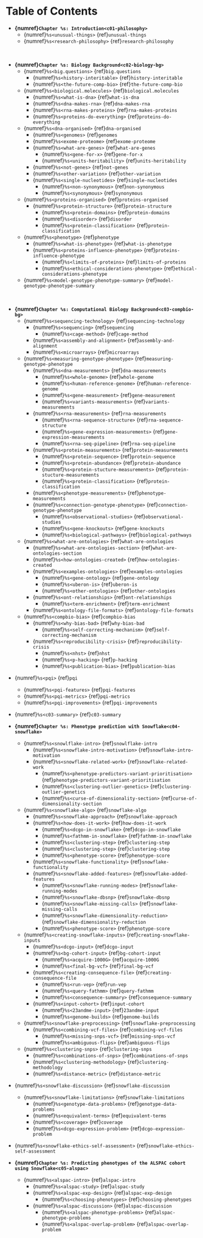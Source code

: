 # Table of Contents 

[//]: # (TODO: Check that TOC is correct: ask Tom/Em)

- __{numref}`Chapter %s: Introduction<c01-philosophy>`__
  - {numref}`%s<unusual-things>` {ref}`unusual-things`
  - {numref}`%s<research-philosophy>` {ref}`research-philosophy`

<br>

- __{numref}`Chapter %s: Biology Background<c02-biology-bg>`__
  - {numref}`%s<big.questions>` {ref}`big.questions`
    - {numref}`%s<history-interitable>` {ref}`history-interitable`
    - {numref}`%s<the-future-comp-bio>` {ref}`the-future-comp-bio`
  - {numref}`%s<biological.molecules>` {ref}`biological.molecules`
    - {numref}`%s<what-is-dna>` {ref}`what-is-dna`
    - {numref}`%s<dna-makes-rna>` {ref}`dna-makes-rna`
    - {numref}`%s<rna-makes-proteins>` {ref}`rna-makes-proteins`
    - {numref}`%s<proteins-do-everything>` {ref}`proteins-do-everything`
  - {numref}`%s<dna-organised>` {ref}`dna-organised`
    - {numref}`%s<genomes>` {ref}`genomes`
    - {numref}`%s<exome-proteome>` {ref}`exome-proteome`
    - {numref}`%s<what-are-genes>` {ref}`what-are-genes`
      - {numref}`%s<gene-for-x>` {ref}`gene-for-x`  
      - {numref}`%s<units-heritability>` {ref}`units-heritability`
    - {numref}`%s<not-genes>` {ref}`not-genes`
    - {numref}`%s<other-variation>` {ref}`other-variation`
    - {numref}`%s<single-nucleotides>` {ref}`single-nucleotides`
      - {numref}`%s<non-synonymous>` {ref}`non-synonymous`
      - {numref}`%s<synonymous>` {ref}`synonymous`
  - {numref}`%s<proteins-organised>` {ref}`proteins-organised`
    - {numref}`%s<protein-structure>` {ref}`protein-structure`
      - {numref}`%s<protein-domains>` {ref}`protein-domains`
      - {numref}`%s<disorder>` {ref}`disorder`
      - {numref}`%s<protein-classification>` {ref}`protein-classification`  
  - {numref}`%s<phenotype>` {ref}`phenotype`
    - {numref}`%s<what-is-phenotype>` {ref}`what-is-phenotype`
    - {numref}`%s<proteins-influence-phenotype>` {ref}`proteins-influence-phenotype`
      - {numref}`%s<limits-of-proteins>` {ref}`limits-of-proteins`
      - {numref}`%s<ethical-considerations-phenotype>` {ref}`ethical-considerations-phenotype`
  - {numref}`%s<model-genotype-phenotype-summary>` {ref}`model-genotype-phenotype-summary`

<br>

- __{numref}`Chapter %s: Computational Biology Background<c03-compbio-bg>`__
  - {numref}`%s<sequencing-technology>` {ref}`sequencing-technology`
    - {numref}`%s<sequencing>` {ref}`sequencing`
      - {numref}`%s<cage-method>` {ref}`cage-method`
    - {numref}`%s<assembly-and-alignment>` {ref}`assembly-and-alignment`
    - {numref}`%s<microarrays>` {ref}`microarrays`
  - {numref}`%s<measuring-genotype-phenotype>` {ref}`measuring-genotype-phenotype`
    - {numref}`%s<dna-measurements>` {ref}`dna-measurements`
      - {numref}`%s<whole-genome>` {ref}`whole-genome`
      - {numref}`%s<human-reference-genome>` {ref}`human-reference-genome`
      - {numref}`%s<gene-measurement>` {ref}`gene-measurement`
      - {numref}`%s<variants-measurements>` {ref}`variants-measurements`
    - {numref}`%s<rna-measurements>` {ref}`rna-measurements`
      - {numref}`%s<rna-sequence-structure>` {ref}`rna-sequence-structure`  
      - {numref}`%s<gene-expression-measurements>` {ref}`gene-expression-measurements`
      - {numref}`%s<rna-seq-pipeline>` {ref}`rna-seq-pipeline`
    - {numref}`%s<protein-measurements>` {ref}`protein-measurements`
      - {numref}`%s<protein-sequence>` {ref}`protein-sequence`
      - {numref}`%s<protein-abundance>` {ref}`protein-abundance`
      - {numref}`%s<protein-stucture-measurements>` {ref}`protein-stucture-measurements`
      - {numref}`%s<protein-classification>` {ref}`protein-classification`
    - {numref}`%s<phenotype-measurements>` {ref}`phenotype-measurements`
    - {numref}`%s<connection-genotype-phenotype>` {ref}`connection-genotype-phenotype`
      - {numref}`%s<observational-studies>` {ref}`observational-studies`
      - {numref}`%s<gene-knockouts>` {ref}`gene-knockouts`  
      - {numref}`%s<biological-pathways>` {ref}`biological-pathways`
  - {numref}`%s<what-are-ontologies>` {ref}`what-are-ontologies`
    - {numref}`%s<what-are-ontologies-section>` {ref}`what-are-ontologies-section`
    - {numref}`%s<how-ontologies-created>` {ref}`how-ontologies-created`
    - {numref}`%s<examples-ontologies>` {ref}`examples-ontologies`
      - {numref}`%s<gene-ontology>` {ref}`gene-ontology`
      - {numref}`%s<uberon-is>` {ref}`uberon-is`
      - {numref}`%s<other-ontologies>` {ref}`other-ontologies`
    - {numref}`%s<ont-relationships>` {ref}`ont-relationships`
      - {numref}`%s<term-enrichment>` {ref}`term-enrichment`
    - {numref}`%s<ontology-file-formats>` {ref}`ontology-file-formats`
  - {numref}`%s<compbio-bias>` {ref}`compbio-bias`
    - {numref}`%s<why-bias-bad>` {ref}`why-bias-bad`
      - {numref}`%s<self-correcting-mechanism>` {ref}`self-correcting-mechanism`
    - {numref}`%s<reproducibility-crisis>` {ref}`reproducibility-crisis`
      - {numref}`%s<nhst>` {ref}`nhst`
      - {numref}`%s<p-hacking>` {ref}`p-hacking`
      - {numref}`%s<publication-bias>` {ref}`publication-bias`
<!--    - {numref}`%s<other-bias>` {ref}`other-bias`-->
  - {numref}`%s<pqi>` {ref}`pqi`
    - {numref}`%s<pqi-features>` {ref}`pqi-features`
    - {numref}`%s<pqi-metrics>` {ref}`pqi-metrics`
    - {numref}`%s<pqi-improvements>` {ref}`pqi-improvements`
  - {numref}`%s<c03-summary>` {ref}`c03-summary`
  
- __{numref}`Chapter %s: Phenotype prediction with Snowflake<c04-snowflake>`__
  - {numref}`%s<snowlflake-intro>` {ref}`snowlflake-intro`
    - {numref}`%s<snowflake-intro-motivation>` {ref}`snowflake-intro-motivation`
    - {numref}`%s<snowflake-related-work>` {ref}`snowflake-related-work`
      - {numref}`%s<phenotype-predictors-variant-prioritisation>` {ref}`phenotype-predictors-variant-prioritisation`
      - {numref}`%s<clustering-outlier-genetics>` {ref}`clustering-outlier-genetics`
      - {numref}`%s<curse-of-dimensionality-section>` {ref}`curse-of-dimensionality-section`
  - {numref}`%s<snowflake-algo>` {ref}`snowflake-algo`
    - {numref}`%s<snowflake-approach>` {ref}`snowflake-approach`
    - {numref}`%s<how-does-it-work>` {ref}`how-does-it-work` 
      - {numref}`%s<dcgo-in-snowflake>` {ref}`dcgo-in-snowflake`
      - {numref}`%s<fathmm-in-snowflake>` {ref}`fathmm-in-snowflake`
      - {numref}`%s<clustering-step>` {ref}`clustering-step`
      - {numref}`%s<clustering-step>` {ref}`clustering-step`
      - {numref}`%s<phenotype-score>` {ref}`phenotype-score`
    - {numref}`%s<snowflake-functionality>` {ref}`snowflake-functionality` 
    - {numref}`%s<snowflake-added-features>` {ref}`snowflake-added-features` 
      - {numref}`%s<snowflake-running-modes>` {ref}`snowflake-running-modes` 
      - {numref}`%s<snowflake-dbsnp>` {ref}`snowflake-dbsnp` 
      - {numref}`%s<snowflake-missing-calls>` {ref}`snowflake-missing-calls` 
      - {numref}`%s<snowflake-dimensionality-reduction>` {ref}`snowflake-dimensionality-reduction` 
      - {numref}`%s<phenotype-score>` {ref}`phenotype-score` 
  - {numref}`%s<creating-snowflake-inputs>` {ref}`creating-snowflake-inputs` 
    - {numref}`%s<dcgo-input>` {ref}`dcgo-input` 
    - {numref}`%s<bg-cohort-input>` {ref}`bg-cohort-input` 
      - {numref}`%s<acquire-1000G>` {ref}`acquire-1000G` 
      - {numref}`%s<final-bg-vcf>` {ref}`final-bg-vcf` 
    - {numref}`%s<creating-consequence-file>` {ref}`creating-consequence-file` 
      - {numref}`%s<run-vep>` {ref}`run-vep`
      - {numref}`%s<query-fathmm>` {ref}`query-fathmm` 
      - {numref}`%s<consequence-summary>` {ref}`consequence-summary` 
    - {numref}`%s<input-cohort>` {ref}`input-cohort` 
      - {numref}`%s<23andme-input>` {ref}`23andme-input` 
      - {numref}`%s<genome-builds>` {ref}`genome-builds` 
  - {numref}`%s<snowflake-preprocessing>` {ref}`snowflake-preprocessing`
    - {numref}`%s<combining-vcf-files>` {ref}`combining-vcf-files` 
      - {numref}`%s<missing-snps-vcf>` {ref}`missing-snps-vcf` 
      - {numref}`%s<ambiguous-flips>` {ref}`ambiguous-flips` 
  - {numref}`%s<clustering-snps>` {ref}`clustering-snps`
    - {numref}`%s<combinations-of-snps>` {ref}`combinations-of-snps` 
    - {numref}`%s<clustering-methodology>` {ref}`clustering-methodology` 
    - {numref}`%s<distance-metric>` {ref}`distance-metric` 
 - {numref}`%s<snowflake-discussion>` {ref}`snowflake-discussion`
    - {numref}`%s<snowflake-limitations>` {ref}`snowflake-limitations`
      - {numref}`%s<genotype-data-problems>` {ref}`genotype-data-problems`
      - {numref}`%s<equivalent-terms>` {ref}`equivalent-terms`
      - {numref}`%s<coverage>` {ref}`coverage`
      - {numref}`%s<dcgo-expression-problem>` {ref}`dcgo-expression-problem`
 - {numref}`%s<snowflake-ethics-self-assessment>` {ref}`snowflake-ethics-self-assessment`



- __{numref}`Chapter %s: Predicting phenotypes of the ALSPAC cohort using Snowflake<c05-alspac>`__
  - {numref}`%s<alspac-intro>` {ref}`alspac-intro`
    - {numref}`%s<alspac-study>` {ref}`alspac-study`
    - {numref}`%s<alspac-exp-design>` {ref}`alspac-exp-design`
      - {numref}`%s<choosing-phenotypes>` {ref}`choosing-phenotypes`
    - {numref}`%s<alspac-discussion>` {ref}`alspac-discussion` 
      - {numref}`%s<alspac-phenotype-problems>` {ref}`alspac-phenotype-problems` 
      - {numref}`%s<alspac-overlap-problem>` {ref}`alspac-overlap-problem` 








